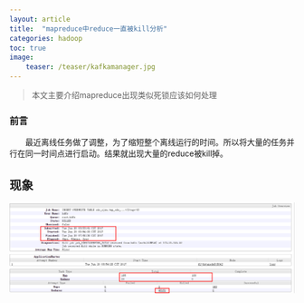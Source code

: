 ```yaml
---
layout: article
title:  "mapreduce中reduce一直被kill分析"
categories: hadoop
toc: true
image:
    teaser: /teaser/kafkamanager.jpg
---
```


> 本文主要介绍mapreduce出现类似死锁应该如何处理


### 前言
&emsp;&emsp;最近离线任务做了调整，为了缩短整个离线运行的时间。所以将大量的任务并行在同一时间点进行启动。结果就出现大量的reduce被kill掉。
## 现象
![reduce_kill图](/images/hadoop/reduce/reduce_kill1.png)

